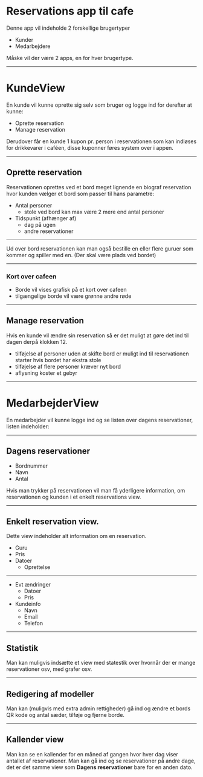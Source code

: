 # Reservations app til cafe

Denne app vil indeholde 2 forskellige brugertyper

+ Kunder
+ Medarbejdere

Måske vil der være 2 apps, en for hver brugertype.

---

# KundeView

En kunde vil kunne oprette sig selv som bruger og logge ind for derefter at kunne:

+ Oprette reservation
+ Manage reservation

Derudover får en kunde 1 kupon pr. person i reservationen som kan indløses for drikkevarer i caféen, disse kuponner føres system over i appen.

---

## Oprette reservation

Reservationen oprettes ved et bord meget lignende en biograf reservation hvor kunden vælger et bord som passer til hans parametre:

+ Antal personer
    + stole ved bord kan max være 2 mere end antal personer
+ Tidspunkt (afhænger af)
    + dag på ugen
    + andre reservationer

----

Ud over bord reservationen kan man også bestille en eller flere guruer som kommer og spiller med en. (Der skal være plads ved bordet)

---

### Kort over cafeen

+ Borde vil vises grafisk på et kort over cafeen
+ tilgængelige borde vil være grønne andre røde

---


## Manage reservation

Hvis en kunde vil ændre sin reservation så er det muligt at gøre det ind til dagen derpå klokken 12.

+ tilføjelse af personer uden at skifte bord er muligt ind til reservationen starter hvis bordet har ekstra stole
+ tilføjelse af flere personer kræver nyt bord
+ aflysning koster et gebyr

---


# MedarbejderView
En medarbejder vil kunne logge ind og se listen over dagens reservationer, listen indeholder:

---

## Dagens reservationer

+ Bordnummer
+ Navn
+ Antal

Hvis man trykker på reservationen vil man få yderligere information, om reservationen og kunden i et enkelt reservations view.

---

## Enkelt reservation view.

Dette view indeholder alt information om en reservation.

+ Guru
+ Pris
+ Datoer
    + Oprettelse

----

+ Evt ændringer
    + Datoer
    + Pris
+ Kundeinfo
    + Navn
    + Email
    + Telefon

---

## Statistik

Man kan muligvis indsætte et view med statestik over hvornår der er mange reservationer osv, med grafer osv. 

---

## Redigering af modeller

Man kan (muligvis med extra admin rettigheder) gå ind og ændre et bords QR kode og antal sæder, tilføje og fjerne borde. 

---

## Kallender view

Man kan se en kallender for en måned af gangen hvor hver dag viser antallet af reservationer.
Man kan gå ind og se reservationer på andre dage, det er det samme view som **Dagens reservationer** bare for en anden dato.
